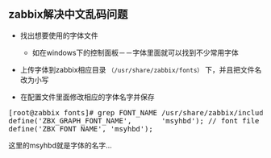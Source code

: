 ## zabbix解决中文乱码问题

* 找出想要使用的字体文件
	* 如在windows下的控制面板－－字体里面就可以找到不少常用字体

* 上传字体到zabbix相应目录 `（/usr/share/zabbix/fonts）` 下，并且把文件名改为小写
* 在配置文件里面修改相应的字体名字并保存 

<pre>
[root@zabbix fonts]# grep FONT_NAME /usr/share/zabbix/include/defines.inc.php
define('ZBX_GRAPH_FONT_NAME',		'msyhbd'); // font file name
define('ZBX_FONT_NAME', 'msyhbd');
</pre>
这里的msyhbd就是字体的名字…